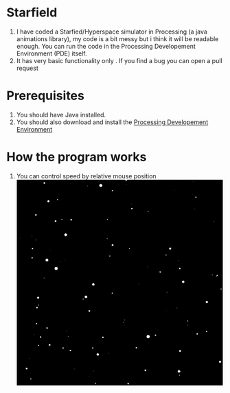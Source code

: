 # Starfield
1. I have coded a Starfied/Hyperspace simulator in Processing (a java animations library), my code is a bit messy but i think it will be readable enough. You can run the code in the Processing Developement Environment (PDE) itself.  
2. It has very basic functionality only . If you find a bug you can open a pull request

# Prerequisites
1. You should have Java installed.
2. You should also download and install the [Processing Developement Environment](https://processing.org/)

# How the program works
1. You can control speed by relative mouse position
![](https://github.com/Divy1211/Starfield/blob/master/example.gif)


